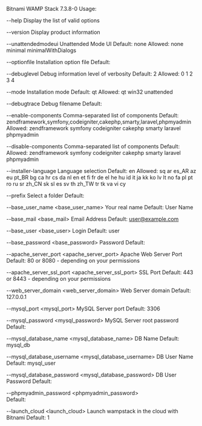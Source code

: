 Bitnami WAMP Stack 7.3.8-0
Usage:

 --help                                                Display the list of valid options

 --version                                             Display product information

 --unattendedmodeui <unattendedmodeui>                 Unattended Mode UI
                                                       Default: none
                                                       Allowed: none minimal minimalWithDialogs

 --optionfile <optionfile>                             Installation option file
                                                       Default: 

 --debuglevel <debuglevel>                             Debug information level of verbosity
                                                       Default: 2
                                                       Allowed: 0 1 2 3 4

 --mode <mode>                                         Installation mode
                                                       Default: qt
                                                       Allowed: qt win32 unattended

 --debugtrace <debugtrace>                             Debug filename
                                                       Default: 

 --enable-components <enable-components>               Comma-separated list of components
                                                       Default: zendframework,symfony,codeigniter,cakephp,smarty,laravel,phpmyadmin
                                                       Allowed: zendframework symfony codeigniter cakephp smarty laravel phpmyadmin

 --disable-components <disable-components>             Comma-separated list of components
                                                       Default: 
                                                       Allowed: zendframework symfony codeigniter cakephp smarty laravel phpmyadmin

 --installer-language <installer-language>             Language selection
                                                       Default: en
                                                       Allowed: sq ar es_AR az eu pt_BR bg ca hr cs da nl en et fi fr de el he hu id it ja kk ko lv lt no fa pl pt ro ru sr zh_CN sk sl es sv th zh_TW tr tk va vi cy

 --prefix <prefix>                                     Select a folder
                                                       Default: 

 --base_user_name <base_user_name>                     Your real name
                                                       Default: User Name

 --base_mail <base_mail>                               Email Address
                                                       Default: user@example.com

 --base_user <base_user>                               Login
                                                       Default: user

 --base_password <base_password>                       Password
                                                       Default: 

 --apache_server_port <apache_server_port>             Apache Web Server Port
                                                       Default: 80 or 8080 - depending on your permissions

 --apache_server_ssl_port <apache_server_ssl_port>     SSL Port
                                                       Default: 443 or 8443 - depending on your permissions

 --web_server_domain <web_server_domain>               Web Server domain
                                                       Default: 127.0.0.1

 --mysql_port <mysql_port>                             MySQL Server port
                                                       Default: 3306

 --mysql_password <mysql_password>                     MySQL Server root password
                                                       Default: 

 --mysql_database_name <mysql_database_name>           DB Name
                                                       Default: mysql_db

 --mysql_database_username <mysql_database_username>   DB User Name
                                                       Default: mysql_user

 --mysql_database_password <mysql_database_password>   DB User Password
                                                       Default: 

 --phpmyadmin_password <phpmyadmin_password>           
                                                       Default: 

 --launch_cloud <launch_cloud>                         Launch wampstack in the cloud with Bitnami
                                                       Default: 1

